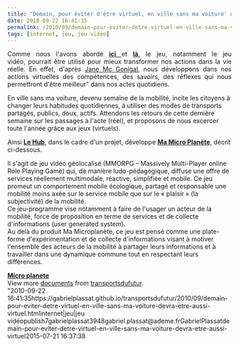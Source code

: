 ```yaml
---
title: "Demain, pour éviter d'être virtuel, en ville sans ma voiture' devra être aussi virtuel ...'"
date: 2010-09-22 16:41:35
permalink: /2010/09/demain-pour-eviter-detre-virtuel-en-ville-sans-ma-voiture-devra-etre-aussi-virtuel.html
tags: [internet, jeu, jeu vidéo]
---
```


<p style="text-align: justify">Comme nous l'avons abordé <strong><a href="https://gabrielplassat.github.io/transportsdufutur/2010/08/et-si-les-mobilites-de-demain-etaient-pensees-a-travers-le-jeu.html" target="_blank">ici </a></strong>et <strong><a href="https://gabrielplassat.github.io/transportsdufutur/2010/09/theorie-des-jeux-et-confiance-appliquees-aux-transports.html" target="_blank">là</a></strong>, le jeu, notamment le jeu vidéo, pourrait être utilisé pour mieux transformer nos actions dans la vie réelle. En effet, d'après <a href="http://www.ted.com/talks/jane_mcgonigal_gaming_can_make_a_better_world.html" target="_blank">Jane Mc Gonigal</a>, nous développons dans nos actions virtuelles des compétences, des savoirs, des réflexes qui nous permettront d'être meilleur" dans nos actes quotidiens.</p> <p style=""text-align: justify"">En ville sans ma voiture, devenu semaine de la mobilité, incite les citoyens à changer leurs habitudes quotidiennes, à utiliser des modes de transports partagés, publics, doux, actifs. Attendons les retours de cette dernière semaine sur les passages à l'acte (réel), et proposons de nous excercer toute l'année grâce aux jeux (virtuels).</p> <p style=""text-align: justify"">Ainsi <strong><a href=""http://lehub-agence.com/site.php"" target=""_blank"">Le Hub</a></strong>, dans le cadre d'un projet, développe <strong><a href=""http://www.ludigo.net/index.php?rub=3&ssrub=3"" target=""_blank"">Ma Micro Planète</a></strong>, décrit ci-dessous.</p> <p style=""text-align: justify""> </p>  <!--more-->   <p style=""text-align: justifypadding-left: 30px"">Il s'agit de jeu vidéo géolocalisé (MMORPG – Massively Multi-Player online Role Playing Game) qui, de manière ludo-pédagogique, diffuse une offre de services réellement multimodale, réactive, simplifiée et mobile. Ce jeu promeut un comportement mobile écologique, partagé et responsable  une mobilité moins axée sur le service mobile que sur le « plaisir » (la subjectivité) de la mobilité.<br />Ce jeu-programme vise notamment à faire de l'usager un acteur de la mobilité, force de proposition en terme de services et de collecte d'informations (user generated system).<br />Au delà du produit Ma Microplanète, ce jeu est pensé comme une plate-forme d'expérimentation et de collecte d'informations visant à motiver l'ensemble des acteurs de la mobilité à partager leurs informations et à travailler dans une dynamique commune tout en respectant leurs différences.</p> <div id=""__ss_5258631"" style=""width: 477px""><strong style=""margin: 12px 0 4px""><a href=""http://www.slideshare.net/transportsdufutur/micro-planete"" title=""Micro planete"">Micro planete</a></strong>      <div style=""padding: 5px 0 12px"">View more <a href=""http://www.slideshare.net/"">documents</a> from <a href=""http://www.slideshare.net/transportsdufutur"">transportsdufutur</a>.</div> </div>"2010-09-22 16:41:35https://gabrielplassat.github.io/transportsdufutur/2010/09/demain-pour-eviter-detre-virtuel-en-ville-sans-ma-voiture-devra-etre-aussi-virtuel.htmlinternet|jeu|jeu vidéopublish7gabrielplassat3948gabriel.plassat@ademe.frGabrielPlassatdemain-pour-eviter-detre-virtuel-en-ville-sans-ma-voiture-devra-etre-aussi-virtuel2015-07-21 16:37:38
